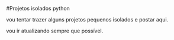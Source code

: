 #Projetos isolados python

vou tentar trazer alguns projetos pequenos
isolados e postar aqui.

vou ir atualizando sempre que possível.
